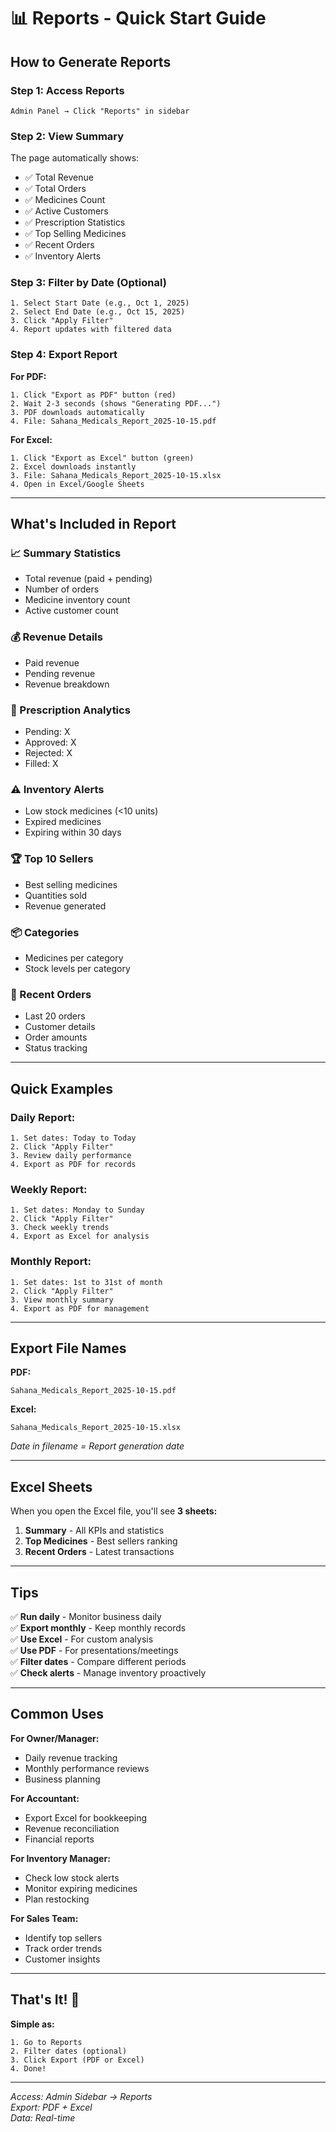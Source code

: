 # 📊 Reports - Quick Start Guide

## How to Generate Reports

### **Step 1: Access Reports**
```
Admin Panel → Click "Reports" in sidebar
```

### **Step 2: View Summary**
The page automatically shows:
- ✅ Total Revenue
- ✅ Total Orders  
- ✅ Medicines Count
- ✅ Active Customers
- ✅ Prescription Statistics
- ✅ Top Selling Medicines
- ✅ Recent Orders
- ✅ Inventory Alerts

### **Step 3: Filter by Date (Optional)**
```
1. Select Start Date (e.g., Oct 1, 2025)
2. Select End Date (e.g., Oct 15, 2025)
3. Click "Apply Filter"
4. Report updates with filtered data
```

### **Step 4: Export Report**

**For PDF:**
```
1. Click "Export as PDF" button (red)
2. Wait 2-3 seconds (shows "Generating PDF...")
3. PDF downloads automatically
4. File: Sahana_Medicals_Report_2025-10-15.pdf
```

**For Excel:**
```
1. Click "Export as Excel" button (green)
2. Excel downloads instantly
3. File: Sahana_Medicals_Report_2025-10-15.xlsx
4. Open in Excel/Google Sheets
```

---

## What's Included in Report

### 📈 Summary Statistics
- Total revenue (paid + pending)
- Number of orders
- Medicine inventory count
- Active customer count

### 💰 Revenue Details
- Paid revenue
- Pending revenue  
- Revenue breakdown

### 💊 Prescription Analytics
- Pending: X
- Approved: X
- Rejected: X
- Filled: X

### ⚠️ Inventory Alerts
- Low stock medicines (<10 units)
- Expired medicines
- Expiring within 30 days

### 🏆 Top 10 Sellers
- Best selling medicines
- Quantities sold
- Revenue generated

### 📦 Categories
- Medicines per category
- Stock levels per category

### 🛒 Recent Orders
- Last 20 orders
- Customer details
- Order amounts
- Status tracking

---

## Quick Examples

### **Daily Report:**
```
1. Set dates: Today to Today
2. Click "Apply Filter"
3. Review daily performance
4. Export as PDF for records
```

### **Weekly Report:**
```
1. Set dates: Monday to Sunday
2. Click "Apply Filter"  
3. Check weekly trends
4. Export as Excel for analysis
```

### **Monthly Report:**
```
1. Set dates: 1st to 31st of month
2. Click "Apply Filter"
3. View monthly summary
4. Export as PDF for management
```

---

## Export File Names

**PDF:**
```
Sahana_Medicals_Report_2025-10-15.pdf
```

**Excel:**
```
Sahana_Medicals_Report_2025-10-15.xlsx
```

*Date in filename = Report generation date*

---

## Excel Sheets

When you open the Excel file, you'll see **3 sheets:**

1. **Summary** - All KPIs and statistics
2. **Top Medicines** - Best sellers ranking
3. **Recent Orders** - Latest transactions

---

## Tips

✅ **Run daily** - Monitor business daily  
✅ **Export monthly** - Keep monthly records  
✅ **Use Excel** - For custom analysis  
✅ **Use PDF** - For presentations/meetings  
✅ **Filter dates** - Compare different periods  
✅ **Check alerts** - Manage inventory proactively  

---

## Common Uses

**For Owner/Manager:**
- Daily revenue tracking
- Monthly performance reviews
- Business planning

**For Accountant:**
- Export Excel for bookkeeping
- Revenue reconciliation
- Financial reports

**For Inventory Manager:**
- Check low stock alerts
- Monitor expiring medicines
- Plan restocking

**For Sales Team:**
- Identify top sellers
- Track order trends
- Customer insights

---

## That's It! 🎉

**Simple as:**
```
1. Go to Reports
2. Filter dates (optional)
3. Click Export (PDF or Excel)
4. Done!
```

---

*Access: Admin Sidebar → Reports*  
*Export: PDF + Excel*  
*Data: Real-time*


